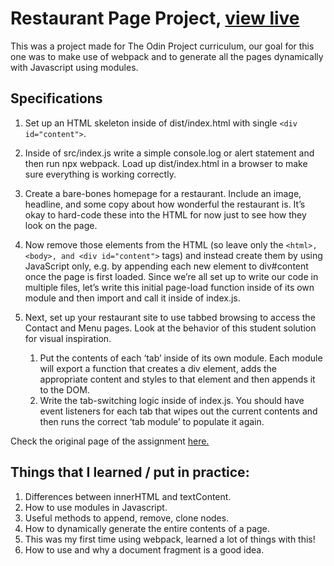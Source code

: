 # Restaurant Page Project, [view live](https://darkwool.github.io/restaurant-page/)

This was a project made for The Odin Project curriculum, our goal for this one was to make use of webpack and to generate all the pages dynamically with Javascript using modules.

## Specifications

1. Set up an HTML skeleton inside of dist/index.html with single `<div id="content">`.

1. Inside of src/index.js write a simple console.log or alert statement and then run npx webpack. Load up dist/index.html in a browser to make sure everything is working correctly.
1. Create a bare-bones homepage for a restaurant. Include an image, headline, and some copy about how wonderful the restaurant is. It’s okay to hard-code these into the HTML for now just to see how they look on the page.
1. Now remove those elements from the HTML (so leave only the `<html>, <body>, and <div id="content">` tags) and instead create them by using JavaScript only, e.g. by appending each new element to div#content once the page is first loaded. Since we’re all set up to write our code in multiple files, let’s write this initial page-load function inside of its own module and then import and call it inside of index.js.
1. Next, set up your restaurant site to use tabbed browsing to access the Contact and Menu pages. Look at the behavior of this student solution for visual inspiration.
    1. Put the contents of each ‘tab’ inside of its own module. Each module will export a function that creates a div element, adds the appropriate content and styles to that element and then appends it to the DOM.
    1. Write the tab-switching logic inside of index.js. You should have event listeners for each tab that wipes out the current contents and then runs the correct ‘tab module’ to populate it again.

Check the original page of the assignment [here.](https://www.theodinproject.com/paths/full-stack-javascript/courses/javascript/lessons/restaurant-page)

## Things that I learned / put in practice:

1. Differences between innerHTML and textContent.
1. How to use modules in Javascript.
1. Useful methods to append, remove, clone nodes.
1. How to dynamically generate the entire contents of a page.
1. This was my first time using webpack, learned a lot of things with this!
1. How to use and why a document fragment is a good idea.
